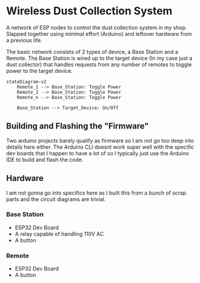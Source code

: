 # Wireless Dust Collection System
A network of ESP nodes to control the dust collection system in my shop. Slapped together using minimal effort (Arduino) and leftover hardware from a previous life.

The basic network consists of 2 types of device, a Base Station and a Remote. The Base Station is wired up to the target device (In my case just a dust collector) that handles requests from any number of remotes to toggle power to the target device.

```mermaid
stateDiagram-v2
    Remote_1 --> Base_Station: Toggle Power
    Remote_2 --> Base_Station: Toggle Power
    Remote_n --> Base_Station: Toggle Power

    Base_Station --> Target_Device: On/Off
``` 

## Building and Flashing the "Firmware"
Two arduino projects barely qualify as firmware so I am not go too deep into details here either. The Arduino CLI doesnt work super well with the specific dev boards that I happen to have a lot of so I typically just use the Arduino IDE to build and flash the code. 

## Hardware
I am not gonna go into specifics here as I built this from a bunch of scrap parts and the circuit diagrams are trivial. 

### Base Station 
- ESP32 Dev Board
- A relay capable of handling 110V AC
- A button

### Remote
- ESP32 Dev Board
- A button
